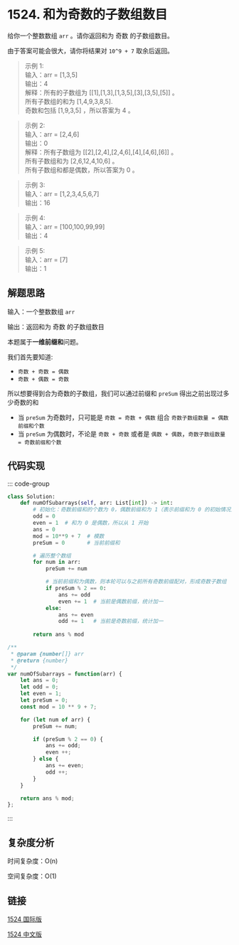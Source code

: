 # 1524. 和为奇数的子数组数目 <Badge type="warning" text="Medium" />

给你一个整数数组 `arr` 。请你返回和为 奇数 的子数组数目。

由于答案可能会很大，请你将结果对 `10^9 + 7` 取余后返回。

>示例 1:  
输入：arr = [1,3,5]   
输出：4   
解释：所有的子数组为 [[1],[1,3],[1,3,5],[3],[3,5],[5]] 。   
所有子数组的和为 [1,4,9,3,8,5].   
奇数和包括 [1,9,3,5] ，所以答案为 4 。

>示例 2:  
输入：arr = [2,4,6]   
输出：0   
解释：所有子数组为 [[2],[2,4],[2,4,6],[4],[4,6],[6]] 。   
所有子数组和为 [2,6,12,4,10,6] 。   
所有子数组和都是偶数，所以答案为 0 。

>示例 3:  
输入：arr = [1,2,3,4,5,6,7]   
输出：16

>示例 4:  
输入：arr = [100,100,99,99]   
输出：4

>示例 5:  
输入：arr = [7]   
输出：1

## 解题思路
输入：一个整数数组 `arr`

输出：返回和为 奇数 的子数组数目

本题属于**一维前缀和**问题。

我们首先要知道:
- `奇数 + 奇数 = 偶数`
- `奇数 + 偶数 = 奇数`

所以想要得到合为奇数的子数组，我们可以通过前缀和 `preSum` 得出之前出现过多少奇数的和

- 当 `preSum` 为奇数时，只可能是 `奇数 = 奇数 + 偶数` 组合 `奇数子数组数量 = 偶数前缀和个数`
- 当 `preSum` 为偶数时，不论是 `奇数 + 奇数` 或者是 `偶数 + 偶数`，`奇数子数组数量 = 奇数前缀和个数`

## 代码实现

::: code-group

```python
class Solution:
    def numOfSubarrays(self, arr: List[int]) -> int:
        # 初始化：奇数前缀和的个数为 0，偶数前缀和为 1（表示前缀和为 0 的初始情况）
        odd = 0
        even = 1  # 和为 0 是偶数，所以从 1 开始
        ans = 0
        mod = 10**9 + 7  # 模数
        preSum = 0       # 当前前缀和

        # 遍历整个数组
        for num in arr:
            preSum += num

            # 当前前缀和为偶数，则本轮可以与之前所有奇数前缀配对，形成奇数子数组
            if preSum % 2 == 0:
                ans += odd
                even += 1  # 当前是偶数前缀，统计加一
            else:
                ans += even
                odd += 1   # 当前是奇数前缀，统计加一
        
        return ans % mod
```

```javascript
/**
 * @param {number[]} arr
 * @return {number}
 */
var numOfSubarrays = function(arr) {
    let ans = 0;
    let odd = 0;
    let even = 1;
    let preSum = 0;
    const mod = 10 ** 9 + 7;

    for (let num of arr) {
        preSum += num;

        if (preSum % 2 == 0) {
            ans += odd;
            even ++;
        } else {
            ans += even;
            odd ++;
        }
    }

    return ans % mod;
};
```

:::

## 复杂度分析

时间复杂度：O(n)

空间复杂度：O(1)

## 链接

[1524 国际版](hhttps://leetcode.com/problems/number-of-sub-arrays-with-odd-sum/description/)

[1524 中文版](https://leetcode.cn/problems/number-of-sub-arrays-with-odd-sum/description/)
